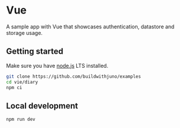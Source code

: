 # Vue

A sample app with Vue that showcases authentication, datastore and storage usage.

## Getting started

Make sure you have [node.js](https://nodejs.org) LTS installed.

```bash
git clone https://github.com/buildwithjuno/examples
cd vie/diary
npm ci
```

## Local development

```
npm run dev
```
